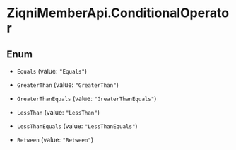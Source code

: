# ZiqniMemberApi.ConditionalOperator

## Enum


* `Equals` (value: `"Equals"`)

* `GreaterThan` (value: `"GreaterThan"`)

* `GreaterThanEquals` (value: `"GreaterThanEquals"`)

* `LessThan` (value: `"LessThan"`)

* `LessThanEquals` (value: `"LessThanEquals"`)

* `Between` (value: `"Between"`)


